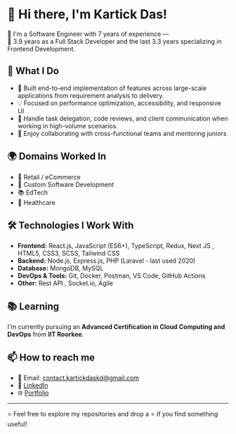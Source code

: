 # 👋 Hi there, I'm Kartick Das!

🚀 I'm a Software Engineer with 7 years of experience —  
🔧 3.9 years as a Full Stack Developer and the last 3.3 years specializing in Frontend Development.

## 💼 What I Do

- 🔧 Built end-to-end implementation of features across large-scale applications from requirement analysis to delivery.
- 💡 Focused on performance optimization, accessibility, and responsive UI
- 🔁 Handle task delegation, code reviews, and client communication when working in high-volume scenarios.
- 🤝 Enjoy collaborating with cross-functional teams and mentoring juniors

## 🌍 Domains Worked In

- 🛒 Retail / eCommerce   
- 🎨 Custom Software Development  
- 📚 EdTech  
- 🏥 Healthcare

## 🛠️ Technologies I Work With

- **Frontend:** React.js, JavaScript (ES6+), TypeScript, Redux, Next JS , HTML5, CSS3, SCSS, Tailwind CSS
- **Backend:** Node.js, Express.js, PHP (Laravel - last used 2020)
- **Database:** MongoDB, MySQL
- **DevOps & Tools:** Git, Docker, Postman, VS Code, GitHub Actions
- **Other:** Rest API , Socket.io, Agile

## 📚 Learning

I'm currently pursuing an **Advanced Certification in Cloud Computing and DevOps** from **IIT Roorkee**.

## 📫 How to reach me
- 📧 Email: contact.kartickdaskd@gmail.com
- 💼 [LinkedIn](https://www.linkedin.com/in/kartick-das-a52161159/)
- 🌐 [Portfolio](https://kartickdas.com) 

---

⭐️ Feel free to explore my repositories and drop a ⭐ if you find something useful!
